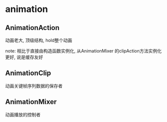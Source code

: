 # animation

## AnimationAction

动画老大, 顶级结构, hold整个动画

note: 相比于直接由构造函数实例化, 从AnimationMixer 的clipAction方法实例化更好, 说是缓存友好

## AnimationClip

动画关键帧序列数据的保存者

## AnimationMixer

动画播放的控制者